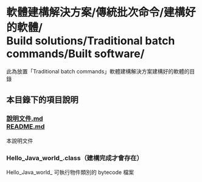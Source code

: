 # 軟體建構解決方案/傳統批次命令/建構好的軟體/<br>Build solutions/Traditional batch commands/Built software/
此為放置「Traditional batch commands」軟體建構解決方案建構好的軟體的目錄

## 本目錄下的項目說明
### [說明文件.md<br />README.md](README.md)
本說明文件

### Hello_Java_world_.class（建構完成才會存在）
Hello_Java_world_ 可執行物件類別的 bytecode 檔案
